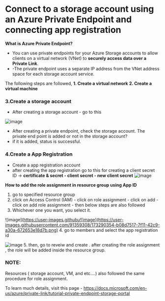 # Connect to a storage account using an Azure Private Endpoint and connecting app registration

**What is Azure Private Endpoint?**
- You can use private endpoints for your Azure Storage accounts to allow clients on a virtual network (VNet) to **securely access data over a Private Link**.
- -The private endpoint uses a separate IP address from the VNet address space for each storage account service.

The following steps are followed,
**1. Create a virtual network**
**2. Create a virtual machine**

### 3.Create a storage account

- After creating a storage account - go to this

![image](https://user-images.githubusercontent.com/91359308/173288264-32f2b501-3739-4041-b523-4e6febdcbdca.png)

- After creating a private endpoint, check the storage account. The private end point is added or not in the storage account?
- if it is added, status is successful.

### 4.Create a App Registration

- Create a app registration account
- after creating the app registration go to this for creating a client secret ID ->
**certificate & secret - client secret - new client secret**
![image](https://user-images.githubusercontent.com/91359308/173289485-8e172161-e9d3-44d3-9aa8-65942e27abe7.png)

**How to add the role assignment in resource group using App ID**

1. go to specified resource group 
2. click on Access Control (IAM) - click on role assignment - click on add - click on add role assignment - then below steps are also followed
3. Whichever one you want, you select it.

 ![image](https://user-images.githubu![image](https://user-images.githubusercontent.com/91359308/173290354-b08d7517-7f11-42c9-a30a-672653e18d7b.png)
4. go to members and select the app registration id 

![image](https://user-images.githubusercontent.com/91359308/173290742-38f5c9ff-1422-4895-ab6b-cec64a145f5f.png)
5. then, go to reveiw and create . after creating the  role assignment , the role will be added inside the resource group.

### NOTE:
Resources ( storage account, VM, and etc....) also followed the same procedure for role assignment.

To learn much details, visit this page - https://docs.microsoft.com/en-us/azure/private-link/tutorial-private-endpoint-storage-portal

